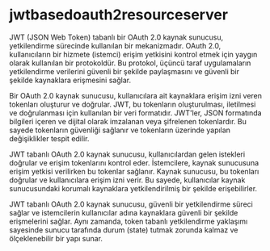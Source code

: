 # jwtbasedoauth2resourceserver


JWT (JSON Web Token) tabanlı bir OAuth 2.0 kaynak sunucusu, yetkilendirme sürecinde kullanılan bir mekanizmadır. OAuth 2.0, kullanıcıların bir hizmete (istemci) erişim yetkisini kontrol etmek için yaygın olarak kullanılan bir protokoldür. Bu protokol, üçüncü taraf uygulamaların yetkilendirme verilerini güvenli bir şekilde paylaşmasını ve güvenli bir şekilde kaynaklara erişmesini sağlar.

Bir OAuth 2.0 kaynak sunucusu, kullanıcılara ait kaynaklara erişim izni veren tokenları oluşturur ve doğrular. JWT, bu tokenların oluşturulması, iletilmesi ve doğrulanması için kullanılan bir veri formatıdır. JWT'ler, JSON formatında bilgileri içeren ve dijital olarak imzalanan veya şifrelenen tokenlardır. Bu sayede tokenların güvenliği sağlanır ve tokenların üzerinde yapılan değişiklikler tespit edilir.

JWT tabanlı OAuth 2.0 kaynak sunucusu, kullanıcılardan gelen istekleri doğrular ve erişim tokenlarını kontrol eder. İstemcilere, kaynak sunucusuna erişim yetkisi verilirken bu tokenlar sağlanır. Kaynak sunucusu, bu tokenları doğrular ve kullanıcılara erişim izni verir. Bu sayede, kullanıcılar kaynak sunucusundaki korumalı kaynaklara yetkilendirilmiş bir şekilde erişebilirler.

JWT tabanlı OAuth 2.0 kaynak sunucusu, güvenli bir yetkilendirme süreci sağlar ve istemcilerin kullanıcılar adına kaynaklara güvenli bir şekilde erişmelerini sağlar. Aynı zamanda, token tabanlı yetkilendirme yaklaşımı sayesinde sunucu tarafında durum (state) tutmak zorunda kalmaz ve ölçeklenebilir bir yapı sunar.
